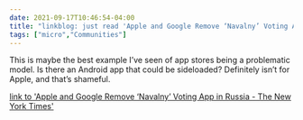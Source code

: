 ```yaml
---
date: 2021-09-17T10:46:54-04:00
title: "linkblog: just read 'Apple and Google Remove ‘Navalny’ Voting App in Russia - The New York Times'"
tags: ["micro","Communities"]
---
```

This is maybe the best example I’ve seen of app stores being a problematic model. Is there an Android app that could be sideloaded? Definitely isn’t for Apple, and that’s shameful.
 
[link to 'Apple and Google Remove ‘Navalny’ Voting App in Russia - The New York Times'](https://www.nytimes.com/2021/09/17/world/europe/russia-navalny-app-election.html)
